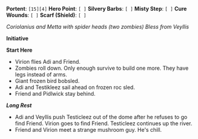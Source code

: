 **Portent**: `[15][4]`
**Hero Point**: `[ ]`
**Silvery Barbs**: `[ ]`
**Misty Step**: `[ ]`
**Cure Wounds**: `[ ]`
**Scarf (Shield)**: `[ ]`

*Coriolanius and Metta with spider heads (two zombies)*
*Bless from Veyllis*

**Initiative**

**Start Here**
- Virion flies Adi and Friend.
- Zombies roll down. Only enough survive to build one more. They have legs instead of arms.
- Giant frozen bird bobsled.
- Adi and Testikleez sail ahead on frozen roc sled.
- Friend and Pidlwick stay behind.

***Long Rest***

- Adi and Veyllis push Testicleez out of the dome after he refuses to go find Friend. Virion goes to find Friend. Testicleez continues up the river.
- Friend and Virion meet a strange mushroom guy. He's chill.
